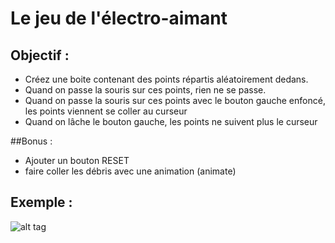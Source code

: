 # Le jeu de l'électro-aimant

## Objectif : 

- Créez une boite contenant des points répartis aléatoirement dedans.
- Quand on passe la souris sur ces points, rien ne se passe.
- Quand on passe la souris sur ces points avec le bouton gauche enfoncé, les points viennent se coller au curseur
- Quand on lâche le bouton gauche, les points ne suivent plus le curseur

##Bonus :

- Ajouter un bouton RESET
- faire coller les débris avec une animation (animate)

## Exemple :

![alt tag](https://github.com/SimplonAuch/Electroaimant/blob/master/illustration.png)